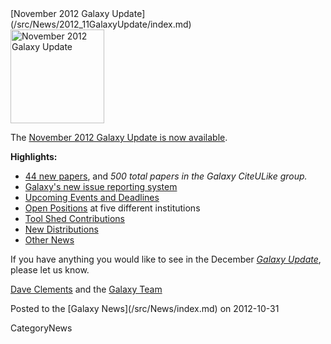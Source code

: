 <div class='newsItemHeader'>[November 2012 Galaxy Update](/src/News/2012_11GalaxyUpdate/index.md)</div>

<div class='right'><a href='/src/GalaxyUpdates/2012_11/index.md'><img src="/src/Images/Logos/GalaxyUpdate200.png" alt="November 2012 Galaxy Update" width=150 /></a></div>

The [November 2012 Galaxy Update is now available](/src/GalaxyUpdates/2012_11/index.md). 

**Highlights:**

* [44 new papers](/src/GalaxyUpdates/2012_11/index.md#new-papers), and *500 total papers in the Galaxy CiteULike group.*
* [Galaxy's new issue reporting system](/src/GalaxyUpdates/2012_11/index.md#new-trello-issue-board)
* [Upcoming Events and Deadlines](/src/GalaxyUpdates/2012_11/index.md#upcoming-events-and-deadlines)
* [Open Positions](/src/GalaxyUpdates/2012_11/index.md#whos-hiring) at five different institutions
* [Tool Shed Contributions](/src/GalaxyUpdates/2012_11/index.md#tool-shed-contributions)
* [New Distributions](/src/GalaxyUpdates/2012_11/index.md#new-distributions)
* [Other News](/src/GalaxyUpdates/2012_11/index.md#other-news)

If you have anything you would like to see in the December *[Galaxy Update](/src/GalaxyUpdates/index.md)*, please let us know.

[Dave Clements](/src/DaveClements/index.md) and the [Galaxy Team](/src/GalaxyTeam/index.md)

<div class='newsItemFooter'>Posted to the [Galaxy News](/src/News/index.md) on 2012-10-31</div>

CategoryNews
